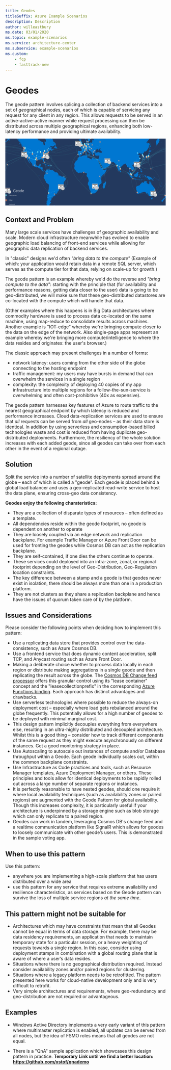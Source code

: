 ```yaml
---
title: Geodes
titleSuffix: Azure Example Scenarios
description: Description
author: willeastbury
ms.date: 03/01/2020
ms.topic: example-scenarios
ms.service: architecture-center
ms.subservice: example-scenarios
ms.custom:
    - fcp
    - fasttrack-new
---
```


# Geodes

The geode pattern involves splicing a collection of backend services into a set of *geo*graphical no*de*s, each of which is capable of servicing any request for any client in any region. This allows requests to be served in an active-active-active manner while request processing can then be distributed across multiple geographical regions, enhancing both low-latency performance and providing ultimate availability.

![geode-overview](./images/geode.jpg)

## Context and Problem

Many large scale services have challenges of geographic availability and scale. Modern cloud infrastructure meanwhile has evolved to enable geographic load balancing of front-end services while allowing for geographic data replication of backend services.

In "classic" designs we'd often *"bring data to the compute"*  (Example of which: your application would retain data in a remote SQL server, which serves as the compute tier for that data, relying on scale-up for growth.)

The geode pattern is an example whereby we'd do the reverse and *"bring compute to the data"*: starting with the principle that (for availability and performance reasons, getting data closer to the user) data is going to be geo-distributed, we will make sure that these geo-distributed datastores are co-located with the compute which will handle that data.

(Other examples where this happens is in Big Data architectures where commodity hardware is used to process data co-located on the same machine, using map-reduce to consolidate results across machines.  Another example is "IOT-edge" whereby we're bringing compute closer to the data on the edge of the network.  Also single-page apps represent an example whereby we're bringing more compute/intelligence to where the data resides and originates: the user's browser.)

The classic approach may present challenges in a number of forms: 
- network latency: users coming from the other side of the globe connecting to the hosting endpoint
- traffic management: my users may have bursts in demand that can overwhelm the services in a single region
- complexity: the complexity of deploying 40 copies of my app infrastructure into multiple regions for a follow-the-sun-service is overwhelming and often cost-prohibitive (40x as expensive).

The geode pattern harnesses key features of Azure to route traffic to the nearest geographical endpoint by which latency is reduced and performance increases. Cloud data-replication services are used to ensure that _all_ requests can be served from _all_ geo-nodes – as their data store is identical.  In addition by using serverless and consumption-based billed technologies waste and cost is reduced from having duplicate geo-distributed deployments. Furthermore, the resiliency of the whole solution increases with each added geode, since all geodes can take over from each other in the event of a regional outage.

## Solution

Split the service into a number of satellite deployments spread around the globe – each of which is called a "geode".  Each geode is placed behind a global load balancer and uses a geo-replicated read-write service to host the data plane, ensuring cross-geo data consistency.

**Geodes enjoy the following charateristics:**
- They are a collection of disparate types of resources – often defined as a template.
- All dependencies reside within the geode footprint, no geode is dependent on another to operate
- They are loosely coupled via an edge network and replication backplane. For example Traffic Manager or Azure Front Door can be used for fronting the geodes while Cosmos DB can act as the replication backplane.
- They are self-contained, if one dies the others continue to operate.
- These services could deployed into an intra-zone, zonal, or regional footprint depending on the level of Geo-Distribution, Geo-Regulation location constraints.
- The key difference between a stamp and a geode is that geodes never exist in isolation, there should be always more than one in a production platform.
- They are not clusters as they share a replication backplane and hence have the issues of quorum taken care of by the platform.

## Issues and Considerations

Please consider the following points when deciding how to implement this pattern:
- Use a replicating data store that provides control over the data-consistency, such as Azure Cosmos DB. 
- Use a frontend service that does dynamic content acceleration, split TCP, and Anycast routing such as Azure Front Door.
- Making a deliberate choice whether to process data locally in each region or distribute making aggregations in a single geode and then replicating the result across the globe.  The [Cosmos DB Change feed processor](https://docs.microsoft.com/en-us/azure/cosmos-db/change-feed-processor) offers this granular control using its "lease container" concept and the "leasecollectionprefix" in the corresponding [Azure Functions binding](https://docs.microsoft.com/en-us/azure/cosmos-db/change-feed-functions).  Each approach has distinct advantages and drawbacks.
- Use serverless technologies where possible to reduce the always-on deployment cost – especially where load gets rebalanced around the globe frequently. This potentially allows for a high number of geodes to be deployed with minimal marginal cost.
- This design pattern implicitly decouples everything from everywhere else, resulting in an ultra-highly distributed and decoupled architecture. Whilst this is a good thing – consider how to track different components of the same request as they might execute asynchronously on different instances.  Get a good monitoring strategy in place.
- Use Autoscaling to autoscale out instances of compute and/or Database throughput within a Geode.  Each geode individually scales out, within the common backplane constraints.
- Use Infrastructure as Code practices and tools, such as Resource Manager templates, Azure Deployment Manager, or others. These principles and tools allow for identical deployments to be rapidly rolled out across a large number of separate regions or instances.
- It is perfectly reasonable to have nested geodes, should one require it where local availability techniques (such as availability zones or paired regions) are augmented with the Geode Pattern for global availability. Though this increases complexity, it is particularly useful if your architecture is underpinned by a storage engine such as blob storage which can only replicate to a paired region.
- Geodes can work in tandem, leveraging Cosmos DB's change feed and a realtime communication platform like SignalR which allows for geodes to loosely communicate with other geode’s users. This is demonstrated in the sample voting app.

## When to use this pattern

Use this pattern: 
- anywhere you are implementing a high-scale platform that has users distributed over a wide area
- use this pattern for any service that requires extreme availability and resilience characteristics, as services based on the Geode pattern can survive the loss of multiple service regions *at the same time*.

## This pattern might not be suitable for

- Architectures which may have constraints that mean that all Geodes cannot be equal in terms of data storage. For example, there may be data residency requirements, an application that needs to maintain temporary state for a particular session, or a heavy weighting of requests towards a single region. In this case, consider using deployment stamps in combination with a global routing plane that is aware of where a user’s data resides.
- Situations where there is no geographical distribution required.  Instead consider availability zones and/or paired regions for clustering.
- Situations where a legacy platform needs to be retrofitted.  The pattern presented here works for cloud-native development only and is very difficult to retrofit.
- Very simple architectures and requirements, where geo-redundancy and geo-distribution are not required or advantageous.

## Examples

- Windows Active Directory implements a very early variant of this pattern where multimaster replication is enabled, all updates can be served from all nodes, but the idea of FSMO roles means that all geodes are not equal.

- There is a "QnA" sample application which showcases this design pattern in practice.  **Temporary Link until we find a better location: https://github.com/xstof/qnademo**



